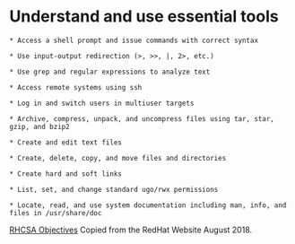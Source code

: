 
# Understand and use essential tools
	
	* Access a shell prompt and issue commands with correct syntax

 	* Use input-output redirection (>, >>, |, 2>, etc.)
	
	* Use grep and regular expressions to analyze text
	
	* Access remote systems using ssh
	
	* Log in and switch users in multiuser targets
	
	* Archive, compress, unpack, and uncompress files using tar, star, gzip, and bzip2
	
	* Create and edit text files
	
	* Create, delete, copy, and move files and directories
	
	* Create hard and soft links
	
	* List, set, and change standard ugo/rwx permissions
	
	* Locate, read, and use system documentation including man, info, and files in /usr/share/doc

[RHCSA Objectives](https://www.redhat.com/en/services/training/ex200-red-hat-certified-system-administrator-rhcsa-exam)
Copied from the RedHat Website August 2018.